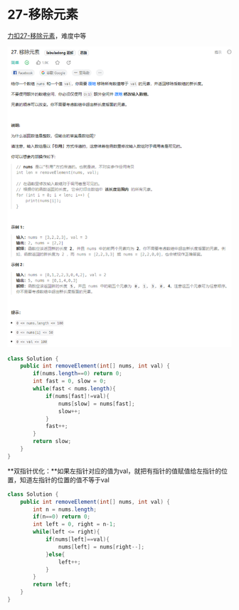 # 27-移除元素

[力扣27-移除元素](https://leetcode.cn/problems/remove-element/)，难度中等

![image-20230818134120211](https://raw.githubusercontent.com/lqyspace/mypic/master/PicBed/202308181341326.png)

```java
class Solution {
    public int removeElement(int[] nums, int val) {
        if(nums.length==0) return 0;
        int fast = 0, slow = 0;
        while(fast < nums.length){
            if(nums[fast]!=val){
                nums[slow] = nums[fast];
                slow++;
            }
            fast++;
        }
        return slow;
    }
}
```



**双指针优化：**如果左指针对应的值为val，就把有指针的值赋值给左指针的位置，知道左指针的位置的值不等于val

```java
class Solution {
    public int removeElement(int[] nums, int val) {
        int n = nums.length;
        if(n==0) return 0;
        int left = 0, right = n-1;
        while(left <= right){
            if(nums[left]==val){
                nums[left] = nums[right--];
            }else{
                left++;
            }
        }
        return left;
    }
}
```

